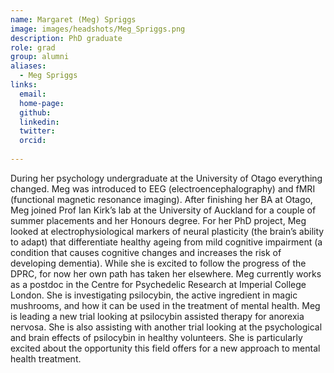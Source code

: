 ```yaml
---
name: Margaret (Meg) Spriggs
image: images/headshots/Meg_Spriggs.png
description: PhD graduate
role: grad
group: alumni
aliases:
  - Meg Spriggs
links:
  email:
  home-page:
  github: 
  linkedin:
  twitter: 
  orcid:
  
---
```


During her psychology undergraduate at the University of Otago everything changed. Meg was introduced to EEG (electroencephalography) and fMRI (functional magnetic resonance imaging). After finishing her BA at Otago, Meg joined Prof Ian Kirk’s lab at the University of Auckland for a couple of summer placements and her Honours degree. For her PhD project, Meg looked at electrophysiological markers of neural plasticity (the brain’s ability to adapt) that differentiate healthy ageing from mild cognitive impairment (a condition that causes cognitive changes and increases the risk of developing dementia). While she is excited to follow the progress of the DPRC, for now her own path has taken her elsewhere. Meg currently works as a postdoc in the Centre for Psychedelic Research at Imperial College London. She is investigating psilocybin, the active ingredient in magic mushrooms, and how it can be used in the treatment of mental health. Meg is leading a new trial looking at psilocybin assisted therapy for anorexia nervosa. She is also assisting with another trial looking at the psychological and brain effects of psilocybin in healthy volunteers. She is particularly excited about the opportunity this field offers for a new approach to mental health treatment.
